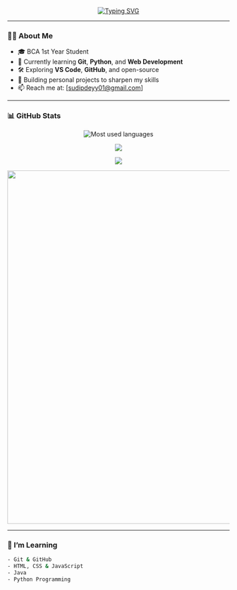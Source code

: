 <!-- README.md -->

<p align="center">
  <!-- Your Typing SVG link -->
  <a href="https://git.io/typing-svg">
    <img src="https://readme-typing-svg.herokuapp.com?font=Tektur&duration=3000&pause=700&color=00FF7F&background=1A1A1A00&center=true&vCenter=true&width=435&lines=Hi%2C+I'm+Sudip%F0%9F%91%8B.;Aspiring+Dev+%7C+Git+%26+Web+Dev.;Still+figuring+it+out." alt="Typing SVG" />
  </a>
</p>

---

### 🧑‍💻 About Me

- 🎓 BCA 1st Year Student  
- 🌱 Currently learning **Git**, **Python**, and **Web Development**  
- 🛠️ Exploring **VS Code**, **GitHub**, and open-source  
- 🔭 Building personal projects to sharpen my skills  
- 📫 Reach me at: [sudipdeyy01@gmail.com]

---

### 📊 GitHub Stats 
 <p align="center">
   <img src="https://github-readme-stats.vercel.app/api/top-langs/?username=sudipp07&theme=radical&langs_count=10&card_width=540&layout=compact" alt="Most used languages">
 </p>

 <p align="center">
   <img src="https://github-readme-stats.vercel.app/api?username=sudipp07&theme=midnight-purple&hide_border=false&include_all_commits=false&count_private=false"></p>
 
   <p align="center">
  <img src="https://nirzak-streak-stats.vercel.app/?user=sudipp07&theme=midnight-purple&hide_border=false"></p>

<p align="center">
  <img width="800" src="https://github-readme-activity-graph.vercel.app/graph?username=sudipp07&theme=react-dark&hide_border=true&area=true&custom_title=Sudip's%20Activity%20Graph" />
</p>

---

### 🧠 I’m Learning
```bash
- Git & GitHub
- HTML, CSS & JavaScript
- Java
- Python Programming

